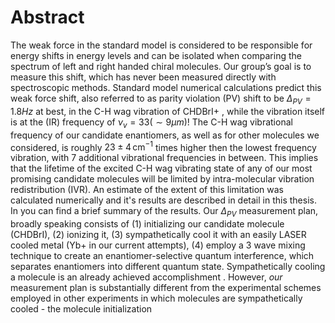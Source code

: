 # Abstract
The weak force in the standard model is considered to be responsible for energy shifts in energy levels and can be isolated when comparing the spectrum of left and right handed chiral molecules. Our group’s goal is to measure this shift, which has never been measured directly with spectroscopic methods.
Standard model numerical calculations predict this weak force shift, also referred to as parity violation (PV) shift to be $\Delta_{PV} = 1.8Hz$ at best, in the C-H wag vibration of CHDBrI+ <!--TODO: Cite-->, while the vibration itself is at the (IR) frequency of $\nu_v = 33 (\sim 9 \mu m)$!
The C-H wag vibrational frequency of our candidate enantiomers, as well as for other molecules we considered, is roughly $23\pm 4 \,\mathrm{cm^{-1}}$ times higher then the lowest frequency vibration, with 7 additional vibrational frequencies in between. This implies that the lifetime of the excited C-H wag vibrating state of any of our most promising candidate molecules will be limited by intra-molecular vibration redistribution (IVR). An estimate of the extent of this limitation was calculated numerically and it's results are described in detail in this thesis. In <!--TODO: cite--> you can find a brief summary of the results.
Our $\Delta_{PV}$ measurement plan, broadly speaking consists of (1) initializing our candidate molecule (CHDBrI), (2) ionizing it, (3) sympathetically cool it with an easily LASER cooled metal (Yb+ in our current attempts), (4) employ a 3 wave mixing technique to create an enantiomer-selective quantum interference, which separates enantiomers into different quantum state. <!--TODO: Cite Itay's thesis, or our group's articles, an article about sympathetic cooling-->
Sympathetically cooling a molecule is an already achieved accomplishment <!--TODO: Cite a few examples -->. However, _our_ measurement plan is substantially different from the experimental schemes employed in other experiments in which molecules are sympathetically cooled - the molecule initialization 
<!--stackedit_data:
eyJoaXN0b3J5IjpbLTE2NTM3NzM3MzksLTEzNDcxMDcwNTcsLT
YwNDA2MzAxLC0zNjg2NjA4ODcsLTEyNjEyMzAwMzcsNTQxNTA1
NDgwLDE3NjQ3NDU5MzksMTEzNjMzMDk0NCwtMTk2MzE3ODA0LD
c1ODA3NzY3NSwtMTg1NTIzMzk5MiwtMjA4ODc0NjYxMiwtMzMy
NDU1MzYzXX0=
-->